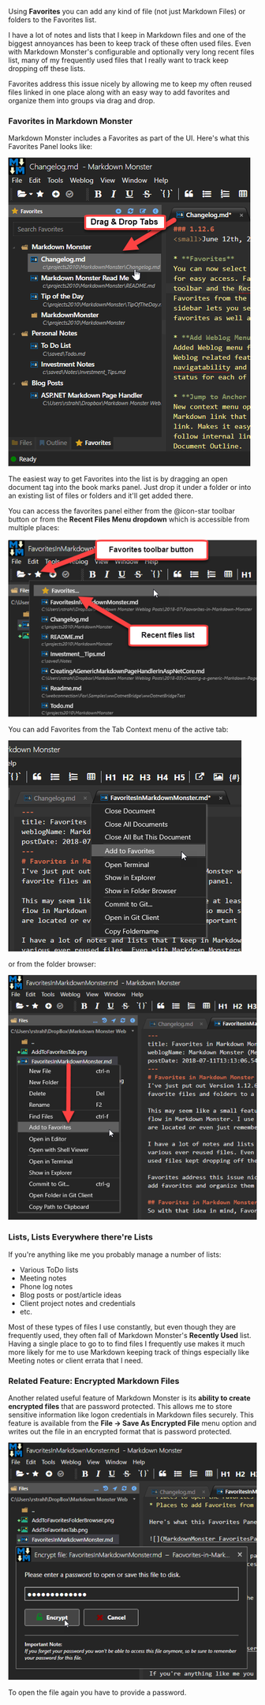 ﻿Using **Favorites** you can add any kind of file (not just Markdown Files) or folders to the Favorites list. 

I have a lot of notes and lists that I keep in Markdown files and one of the biggest annoyances has been to keep track of these often used files. Even with Markdown Monster's configurable and optionally very long recent files list, many of my frequently used files that I really want to track keep dropping off these lists.

Favorites address this issue nicely by allowing me to keep my often reused files linked in one place along with an easy way to add favorites and organize them into groups via drag and drop. 

### Favorites in Markdown Monster
Markdown Monster includes a Favorites as part of the UI. Here's what this Favorites Panel looks like:

![](/images/MarkdownMonster_FavoritesPanel.png)

The easiest way to get Favorites into the list is by dragging an open document tag into the book marks panel. Just drop it under a folder or into an existing list of files or folders and it'll get added there.

You can access the favorites panel either from the @icon-star toolbar button or from the **Recent Files Menu dropdown** which is accessible from multiple places:

![](/images/RecentMenuFavorites.png)

You can add Favorites from the Tab Context menu of the active tab:

![](/images/AddToFavoritesTab.png)

or from the folder browser:

![](/images/AddToFavoritesFolderBrowser.png)

### Lists, Lists Everywhere there're Lists
If you're anything like me you probably manage a number of lists:

* Various ToDo lists
* Meeting notes
* Phone log notes
* Blog posts or post/article ideas
* Client project notes and credentials
* etc.

Most of these types of files I use constantly, but even though they are frequently used, they often fall of Markdown Monster's **Recently Used** list. Having a single place to go to to find files I frequently use makes it much more likely for me to use Markdown keeping track of things especially like Meeting notes or client errata that I need.

### Related Feature: Encrypted Markdown Files
Another related useful feature of Markdown Monster is its **ability to create encrypted files** that are password protected. This allows me to store sensitive information like logon credentials in Markdown files securely. This feature is available from the **File -> Save As Encrypted File** menu option and writes out the file in an encrypted format that is password protected.

![](/images/EncryptFile.png)

To open the file again you have to provide a password.